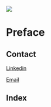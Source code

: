 ![](preface-cover.png)

# Preface

## Contact

[Linkedin](https://www.linkedin.com/in/pedro-henrique-cardoso/)

[Email](mailto:ph.cardoso@outlook.com)

## Index

```{tableofcontents}
```

